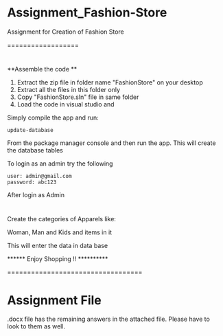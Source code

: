 # Assignment_Fashion-Store
Assignment for Creation of Fashion Store

==================
#
**Assemble the code **
1. Extract the zip file in folder name "FashionStore" on your desktop
2. Extract all the files in this folder only
3. Copy "FashionStore.sln" file in same folder
4. Load the code in visual studio and

 Simply compile the app and run: 

    update-database
    
From the package manager console and then run the app. This will create the database tables

To login as an admin try the following

    user: admin@gmail.com
    password: abc123
    
 After login as Admin
 # 
 Create the categories of Apparels like:
 
 Woman, Man and Kids and items in it
 
 This will enter the data in data base
 
 ****** Enjoy Shopping !! **********
 
 ==================================
 
 # Assignment File
 .docx file has the remaining answers in the attached file. Please have to look to them as well.
 
 

